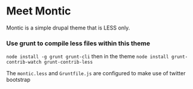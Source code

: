 Meet Montic
================

Montic is a simple drupal theme that is LESS only. 

### Use grunt to compile less files within this theme

```node install -g grunt grunt-cli```
then in the theme
```node install grunt-contrib-watch grunt-contrib-less```

The `montic.less` and `Gruntfile.js` are configured to make use of twitter bootstrap
